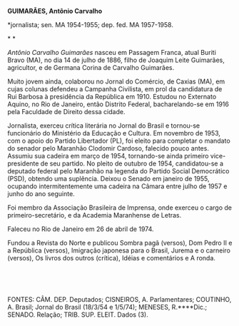 **GUIMARÃES, Antônio Carvalho**

\*jornalista; sen. MA 1954-1955; dep. fed. MA 1957-1958.

* *

*Antônio Carvalho Guimarães* nasceu em Passagem Franca, atual Buriti
Bravo (MA), no dia 14 de julho de 1886, filho de Joaquim Leite
Guimarães, agricultor, e de Germana Corina de Carvalho Guimarães.

Muito jovem ainda, colaborou no Jornal do Comércio, de Caxias (MA), em
cujas colunas defendeu a Campanha Civilista, em prol da candidatura de
Rui Barbosa à presidência da República em 1910. Estudou no Externato
Aquino, no Rio de Janeiro, então Distrito Federal, bacharelando-se em
1916 pela Faculdade de Direito dessa cidade.

Jornalista, exerceu crítica literária no Jornal do Brasil e tornou-se
funcionário do Ministério da Educação e Cultura. Em novembro de 1953,
com o apoio do Partido Libertador (PL), foi eleito para completar o
mandato do senador pelo Maranhão Clodomir Cardoso, falecido pouco antes.
Assumiu sua cadeira em março de 1954, tornando-se ainda primeiro
vice-presidente de seu partido. No pleito de outubro de 1954,
candidatou-se a deputado federal pelo Maranhão na legenda do Partido
Social Democrático (PSD), obtendo uma suplência. Deixou o Senado em
janeiro de 1955, ocupando intermitentemente uma cadeira na Câmara entre
julho de 1957 e junho do ano seguinte.

Foi membro da Associação Brasileira de Imprensa, onde exerceu o cargo de
primeiro-secretário, e da Academia Maranhense de Letras.

Faleceu no Rio de Janeiro em 26 de abril de 1974.

Fundou a Revista do Norte e publicou Sombra pagã (versos), Dom Pedro II
e a República (versos), Imigração japonesa para o Brasil, Jurema e o
carneiro (versos), Os livros dos outros (crítica), Idéias e comentários
e A ronda.

 

 

FONTES: CÂM. DEP. Deputados; CISNEIROS, A. Parlamentares; COUTINHO, A.
Brasil; Jornal do Brasil (18/3/54 e 1/5/74); MENESES, R.****Dic.;
SENADO. Relação; TRIB. SUP. ELEIT. Dados (3).

 

